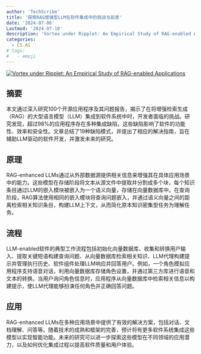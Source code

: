 ```yaml
---
author: 'TechScribe'
title: '探索RAG增强型LLM在软件集成中的挑战与前景'
date: '2024-07-06'
Lastmod: '2024-07-10'
description: 'Vortex under Ripplet: An Empirical Study of RAG-enabled Applications'
categories:
  - CS.AI
# tags:
#   - emoji
---
```


[![Vortex under Ripplet: An Empirical Study of RAG-enabled Applications](https://arxiv-research-1301205113.cos.ap-guangzhou.myqcloud.com/images/2407.05138v1.pdf_0.jpg)](https://arxiv.org/abs/2407.05138v1)

## 摘要

本文通过深入研究100个开源应用程序及其问题报告，揭示了在将增强检索生成（RAG）的大型语言模型（LLM）集成到软件系统中时，开发者面临的挑战。研究发现，超过98%的应用程序存在多种集成缺陷，这些缺陷影响了软件的功能性、效率和安全性。文章总结了19种缺陷模式，并提出了相应的解决指南，旨在辅助LLM驱动的软件开发，并激发未来的研究。<!--more-->

## 原理

RAG-enhanced LLMs通过从外部数据源提供相关信息来增强其在具体应用场景中的能力。这些模型在存储阶段将文本从源文件中提取并分割成多个块，每个知识条目通过LLM的嵌入模块被嵌入为一个语义向量，存储在向量数据库中。在查询阶段，RAG算法使用相同的嵌入模块将查询问题嵌入，并通过语义向量之间的距离检索相关知识条目，构建LLM上下文，从而简化原本知识密集型任务为理解任务。

## 流程

LLM-enabled软件的典型工作流程包括初始化向量数据库、收集和转换用户输入、提取关键短语构建查询问题、从向量数据库检索相关知识、LLM代理构建提示并管理执行历史、软件组件处理LLM响应并回答用户。例如，一个角色模拟应用程序支持语音对话，利用向量数据库存储角色设置，并通过第三方库进行语音和文本的转换。当用户询问角色信息时，应用程序从向量数据库中检索相关信息以构建提示，使LLM代理能够扮演任何角色并正确回答问题。

## 应用

RAG-enhanced LLMs在多种应用场景中提供了有效的解决方案，包括对话、文档理解、问答等。随着技术的成熟和框架的完善，预计将有更多软件系统集成这些模型以实现智能功能。未来的研究可以进一步探索这些模型在不同领域的应用潜力，以及如何优化集成过程以提高软件质量和用户体验。
